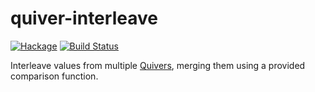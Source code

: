 quiver-interleave
=================

[![Hackage](https://img.shields.io/hackage/v/quiver-interleave.svg)](https://hackage.haskell.org/package/quiver-interleave) [![Build Status](https://travis-ci.org/ivan-m/quiver-interleave.svg)](https://travis-ci.org/ivan-m/quiver-interleave)

Interleave values from multiple [Quivers], merging them using a
provided comparison function.

[Quivers]: http://hackage.haskell.org/package/quiver
